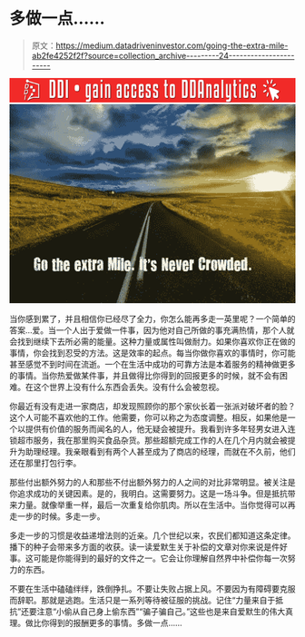 # 多做一点……

> 原文：<https://medium.datadriveninvestor.com/going-the-extra-mile-ab2fe4252f2f?source=collection_archive---------24----------------------->

[![](img/992750f4c18d72c3b9588663f1f49fa5.png)](http://www.track.datadriveninvestor.com/181206BRed)![](img/26b040b12757b4667d2d92918e73d486.png)

当你感到累了，并且相信你已经尽了全力，你怎么能再多走一英里呢？一个简单的答案…爱。当一个人出于爱做一件事，因为他对自己所做的事充满热情，那个人就会找到继续下去所必需的能量。这种力量或属性叫做耐力。如果你喜欢你正在做的事情，你会找到忍受的方法。这是效率的起点。每当你做你喜欢的事情时，你可能甚至感觉不到时间在流逝。一个在生活中成功的可靠方法是本着服务的精神做更多的事情。当你热爱做某件事，并且做得比你得到的回报更多的时候，就不会有困难。在这个世界上没有什么东西会丢失。没有什么会被忽视。

你最近有没有走进一家商店，却发现照顾你的那个家伙长着一张派对破坏者的脸？这个人可能不喜欢他的工作。他需要，你可以称之为态度调整。相反，如果他是一个以提供有价值的服务而闻名的人，他无疑会被提升。我看到许多年轻男女进入连锁超市服务，我在那里购买食品杂货。那些超额完成工作的人在几个月内就会被提升为助理经理。我亲眼看到有两个人甚至成为了商店的经理，而就在不久前，他们还在那里打包行李。

那些付出额外努力的人和那些不付出额外努力的人之间的对比非常明显。被关注是你追求成功的关键因素。是的，我明白。这需要努力。这是一场斗争。但是抵抗带来力量。就像举重一样，最后一次重复给你肌肉。所以在生活中。当你觉得可以再走一步的时候。多走一步。

多走一步的习惯是收益递增法则的近亲。几个世纪以来，农民们都知道这条定律。播下的种子会带来多方面的收获。读一读爱默生关于补偿的文章对你来说是件好事。这可能是你能得到的最好的文件之一。它会让你理解自然界中补偿你每一次努力的东西。

不要在生活中磕磕绊绊，跌倒挣扎。不要让失败占据上风。不要因为有障碍要克服而辞职。那就是逃跑。生活只是一系列等待被征服的挑战。记住“力量来自于抵抗”还要注意“小偷从自己身上偷东西”“骗子骗自己。”这些也是来自爱默生的伟大真理。做比你得到的报酬更多的事情。多做一点……